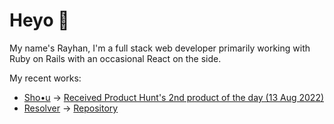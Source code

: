 # Heyo 👋

My name's Rayhan, I'm a full stack web developer primarily working with Ruby on Rails with an occasional React on the side.

My recent works:
- [Sho•u](https://sho-u.com) -> [Received Product Hunt's 2nd product of the day (13 Aug 2022)](https://www.producthunt.com/posts/sho-u)
- [Resolver](https://resolver.site) -> [Repository](https://github.com/rayhanw/resolver)
